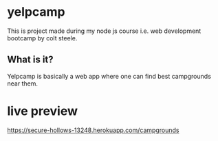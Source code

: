# yelpcamp
This is project made during my node js course i.e. web development bootcamp by colt steele.
## What is it?
Yelpcamp is basically a web app where one can find best campgrounds near them.

# live preview
https://secure-hollows-13248.herokuapp.com/campgrounds
